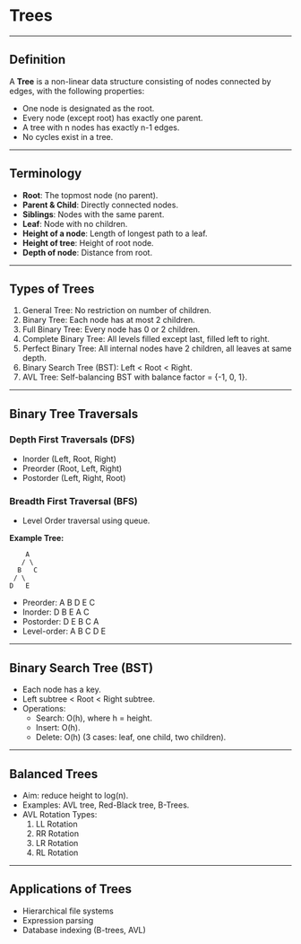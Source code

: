 # Trees

---

## Definition
A **Tree** is a non-linear data structure consisting of nodes connected by edges, with the following properties:
- One node is designated as the root.
- Every node (except root) has exactly one parent.
- A tree with n nodes has exactly n-1 edges.
- No cycles exist in a tree.

---

## Terminology
- **Root**: The topmost node (no parent).
- **Parent & Child**: Directly connected nodes.
- **Siblings**: Nodes with the same parent.
- **Leaf**: Node with no children.
- **Height of a node**: Length of longest path to a leaf.
- **Height of tree**: Height of root node.
- **Depth of node**: Distance from root.

---

## Types of Trees
1. General Tree: No restriction on number of children.
2. Binary Tree: Each node has at most 2 children.
3. Full Binary Tree: Every node has 0 or 2 children.
4. Complete Binary Tree: All levels filled except last, filled left to right.
5. Perfect Binary Tree: All internal nodes have 2 children, all leaves at same depth.
6. Binary Search Tree (BST): Left < Root < Right.
7. AVL Tree: Self-balancing BST with balance factor = {-1, 0, 1}.

---

## Binary Tree Traversals
### Depth First Traversals (DFS)
- Inorder (Left, Root, Right)
- Preorder (Root, Left, Right)
- Postorder (Left, Right, Root)

### Breadth First Traversal (BFS)
- Level Order traversal using queue.

**Example Tree:**

        A
       / \
      B   C
     / \
    D   E

- Preorder: A B D E C
- Inorder: D B E A C
- Postorder: D E B C A
- Level-order: A B C D E

---

## Binary Search Tree (BST)
- Each node has a key.
- Left subtree < Root < Right subtree.
- Operations:
  - Search: O(h), where h = height.
  - Insert: O(h).
  - Delete: O(h) (3 cases: leaf, one child, two children).

---

## Balanced Trees
- Aim: reduce height to log(n).
- Examples: AVL tree, Red-Black tree, B-Trees.
- AVL Rotation Types:
  1. LL Rotation
  2. RR Rotation
  3. LR Rotation
  4. RL Rotation

---

## Applications of Trees
- Hierarchical file systems
- Expression parsing
- Database indexing (B-trees, AVL)
